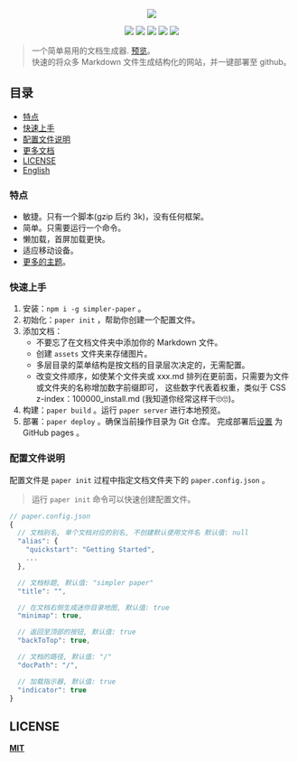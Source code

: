 
<p align="center" height="300">
<img src="https://github.com/DhyanaChina/simpler-paper/blob/master/logo.png" align="center">
</p>
<p align=center>
<a target="_blank" href="https://www.npmjs.com/package/simpler-paper" title="NPM version"><img src="https://img.shields.io/npm/v/npm.svg?style=flat-square"></a>
<a target="_blank" href="http://nodejs.org/download/" title="Node version"><img src="https://img.shields.io/badge/node.js-%3E=_6.0-green.svg?style=flat-square"></a>
<a target="_blank" href="https://opensource.org/licenses/MIT" title="License: MIT"><img src="https://img.shields.io/github/license/mashape/apistatus.svg?style=flat-square"></a>
<a target="_blank" href="https://travis-ci.org/DhyanaChina/simpler-paper" title="Build Status"><img src="https://img.shields.io/travis/DhyanaChina/simpler-paper/master.svg?style=flat-square"></a>
<a target="_blank" href="https://www.npmjs.com/package/simpler-paper" title="Downloads"><img src="https://img.shields.io/npm/dt/simpler-paper.svg?style=flat-square"></a>
</p>

> 一个简单易用的文档生成器. [预览](https://wittbulter.github.io/simpler-paper/)。    
> 快速的将众多 Markdown 文件生成结构化的网站，并一键部署至 github。    

## 目录    
- [特点](#特点)    
- [快速上手](#快速上手)    
- [配置文件说明](#配置文件说明)    
- [更多文档](https://wittbulter.github.io/simpler-paper/)    
- [LICENSE](#license)    
- [English](README.md)

### 特点    
- 敏捷。只有一个脚本(gzip 后约 3k)，没有任何框架。
- 简单。只需要运行一个命令。    
- 懒加载，首屏加载更快。    
- 适应移动设备。    
- [更多的主题](https://github.com/DhyanaChina/simpler-paper-themes)。

### 快速上手   
1. 安装：`npm i -g simpler-paper` 。    
2. 初始化：`paper init` ，帮助你创建一个配置文件。    
3. 添加文档：      
    - 不要忘了在文档文件夹中添加你的 Markdown 文件。    
    - 创建 `assets` 文件夹来存储图片。    
    - 多层目录的菜单结构是按文档的目录层次决定的，无需配置。   
    - 改变文件顺序，如使某个文件夹或 xxx.md 排列在更前面，只需要为文件或文件夹的名称增加数字前缀即可，
    这些数字代表着权重，类似于 CSS z-index：100000_install.md (我知道你经常这样干🙄🙄)。    
4. 构建：`paper build` 。运行 `paper server` 进行本地预览。    
5. 部署：`paper deploy` 。确保当前操作目录为 Git 仓库。
完成部署后[设置](https://help.github.com/articles/configuring-a-publishing-source-for-github-pages/#enabling-github-pages-to-publish-your-site-from-master-or-gh-pages) 为 GitHub pages 。

### 配置文件说明    
配置文件是 `paper init` 过程中指定文档文件夹下的 `paper.config.json` 。    

> 运行 `paper init` 命令可以快速创建配置文件。

```typescript
// paper.config.json
{
  // 文档别名, 单个文档对应的别名, 不创建默认使用文件名 默认值: null
  "alias": {
    "quickstart": "Getting Started",
    ...
  },

  // 文档标题, 默认值: "simpler paper"
  "title": "",

  // 在文档右侧生成迷你目录地图, 默认值: true
  "minimap": true,

  // 返回至顶部的按钮, 默认值: true
  "backToTop": true,

  // 文档的路径, 默认值: "/"
  "docPath": "/",

  // 加载指示器, 默认值: true
  "indicator": true
}
```


## LICENSE

[**MIT**](LICENSE)


